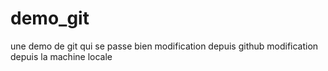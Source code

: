 # demo_git
une demo de git qui se passe bien
modification depuis github
modification depuis la machine locale
